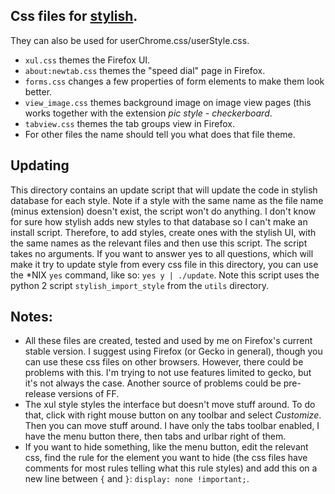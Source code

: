 ## Css files for [stylish](https://addons.mozilla.org/en-US/firefox/addon/stylish). 
They can also be used for userChrome.css/userStyle.css.
* `xul.css` themes the Firefox UI.
* `about:newtab.css` themes the "speed dial" page in Firefox.
* `forms.css` changes a few properties of form elements to make them look better.
* `view_image.css` themes background image on image view pages (this works together with the extension *pic style - checkerboard*.
* `tabview.css` themes the tab groups view in Firefox.
* For other files the name should tell you what does that file theme.

## Updating
This directory contains an update script that will update the code in stylish database for each style. Note if a style with the same name as the file name (minus extension) doesn't exist, the script won't do anything. I don't know for sure how stylish adds new styles to that database so I can't make an install script. Therefore, to add styles, create ones with the stylish UI, with the same names as the relevant files and then use this script. 
The script takes no arguments. If you want to answer yes to all questions, which will make it try to update style from every css file in this directory, you can use the *NIX `yes` command, like so: `yes y | ./update`.
Note this script uses the python 2 script `stylish_import_style` from the `utils` directory.

## Notes:
* All these files are created, tested and used by me on Firefox's current stable version. I suggest using Firefox (or Gecko in general), though you can use these css files on other browsers. However, there could be problems with this. I'm trying to not use features limited to gecko, but it's not always the case. Another source of problems could be pre-release versions of FF.
* The xul style styles the interface but doesn't move stuff around. To do that, click with right mouse button on any toolbar and select *Customize*. Then you can move stuff around. I have only the tabs toolbar enabled, I have the menu button there, then tabs and urlbar right of them.
* If you want to hide something, like the menu button, edit the relevant css, find the rule for the element you want to hide (the css files have comments for most rules telling what this rule styles) and add this on a new line between `{` and `}`: `display: none !important;`. 
